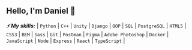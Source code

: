 ## Hello, I'm Daniel 👋

***⚡ My skills:***
| `Python` | `C++` | `Unity` | `Django` | `OOP` | `SQL` | `PostgreSQL` | `HTML5` | `CSS3` | `BEM` | `Sass` | `Git` | `Postman` | `Figma` | `Adobe Photoshop` | `Docker` | `JavaScript` | `Node` | `Express` | `React`  | `TypeScript` | 


<!--Here are some ideas to get you started:

- 🔭 I’m currently working on ...
- 🌱 I’m currently learning ...
- 👯 I’m looking to collaborate on ...
- 🤔 I’m looking for help with ...
- 💬 Ask me about ...
- 📫 How to reach me: ...
- 😄 Pronouns: ...
- ⚡ Fun fact: ...
-->
